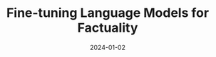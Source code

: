 ---
title: "Fine-tuning Language Models for Factuality"
authors:
- Katherine Tian*
- Eric Mitchell*
- Huaxiu Yao
- Christopher D. Manning
- Chelsea Finn

date: "2024-01-02"

publication: "ICLR"

links:
    paper: https://arxiv.org/abs/2311.08401
---